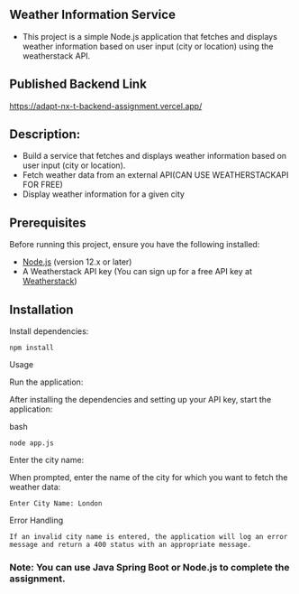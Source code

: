 ## Weather Information Service
- This project is a simple Node.js application that fetches and displays weather information based on user input (city or location) using the weatherstack API.


## Published Backend Link
https://adapt-nx-t-backend-assignment.vercel.app/


## Description:
- Build a service that fetches and displays weather information based on user input (city or location).
- Fetch weather data from an external API(CAN USE WEATHERSTACKAPI FOR FREE)
- Display weather information for a given city


## Prerequisites

Before running this project, ensure you have the following installed:

- [Node.js](https://nodejs.org/) (version 12.x or later)
- A Weatherstack API key (You can sign up for a free API key at [Weatherstack](https://weatherstack.com/))

## Installation
Install dependencies:

    npm install

Usage

Run the application:

After installing the dependencies and setting up your API key, start the application:

bash

    node app.js

Enter the city name:

When prompted, enter the name of the city for which you want to fetch the weather data:

    Enter City Name: London


Error Handling

    If an invalid city name is entered, the application will log an error message and return a 400 status with an appropriate message.

### Note: You can use Java Spring Boot or Node.js to complete the assignment.
